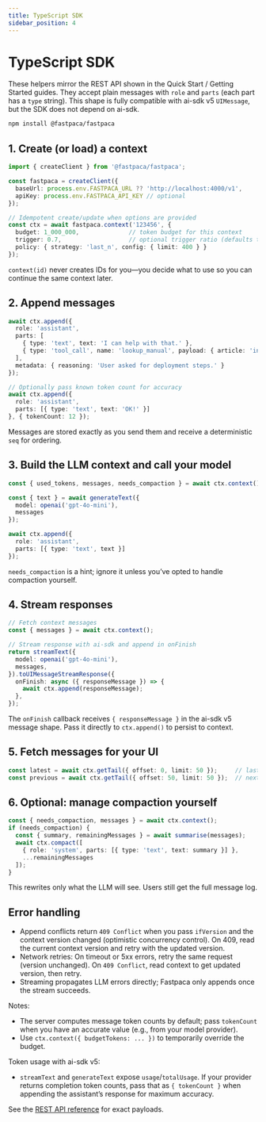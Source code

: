 ```yaml
---
title: TypeScript SDK
sidebar_position: 4
---
```


# TypeScript SDK

These helpers mirror the REST API shown in the Quick Start / Getting Started guides. They accept plain messages with `role` and `parts` (each part has a `type` string). This shape is fully compatible with ai-sdk v5 `UIMessage`, but the SDK does not depend on ai-sdk.

```bash
npm install @fastpaca/fastpaca
```

## 1. Create (or load) a context

```typescript
import { createClient } from '@fastpaca/fastpaca';

const fastpaca = createClient({
  baseUrl: process.env.FASTPACA_URL ?? 'http://localhost:4000/v1',
  apiKey: process.env.FASTPACA_API_KEY // optional
});

// Idempotent create/update when options are provided
const ctx = await fastpaca.context('123456', {
  budget: 1_000_000,              // token budget for this context
  trigger: 0.7,                   // optional trigger ratio (defaults to 0.7)
  policy: { strategy: 'last_n', config: { limit: 400 } }
});
```

`context(id)` never creates IDs for you—you decide what to use so you can continue the same context later.

## 2. Append messages

```typescript
await ctx.append({
  role: 'assistant',
  parts: [
    { type: 'text', text: 'I can help with that.' },
    { type: 'tool_call', name: 'lookup_manual', payload: { article: 'installing' } }
  ],
  metadata: { reasoning: 'User asked for deployment steps.' }
});

// Optionally pass known token count for accuracy
await ctx.append({
  role: 'assistant',
  parts: [{ type: 'text', text: 'OK!' }]
}, { tokenCount: 12 });
```

Messages are stored exactly as you send them and receive a deterministic `seq` for ordering.

## 3. Build the LLM context and call your model

```typescript
const { used_tokens, messages, needs_compaction } = await ctx.context();

const { text } = await generateText({
  model: openai('gpt-4o-mini'),
  messages
});

await ctx.append({
  role: 'assistant',
  parts: [{ type: 'text', text }]
});
```

`needs_compaction` is a hint; ignore it unless you’ve opted to handle compaction yourself.

## 4. Stream responses

```typescript
// Fetch context messages
const { messages } = await ctx.context();

// Stream response with ai-sdk and append in onFinish
return streamText({
  model: openai('gpt-4o-mini'),
  messages,
}).toUIMessageStreamResponse({
  onFinish: async ({ responseMessage }) => {
    await ctx.append(responseMessage);
  },
});
```

The `onFinish` callback receives `{ responseMessage }` in the ai-sdk v5 message shape. Pass it directly to `ctx.append()` to persist to context.

## 5. Fetch messages for your UI

```typescript
const latest = await ctx.getTail({ offset: 0, limit: 50 });     // last ~50 messages
const previous = await ctx.getTail({ offset: 50, limit: 50 });  // next page back in time
```

## 6. Optional: manage compaction yourself

```typescript
const { needs_compaction, messages } = await ctx.context();
if (needs_compaction) {
  const { summary, remainingMessages } = await summarise(messages);
  await ctx.compact([
    { role: 'system', parts: [{ type: 'text', text: summary }] },
    ...remainingMessages
  ]);
}
```

This rewrites only what the LLM will see. Users still get the full message log.

## Error handling

- Append conflicts return `409 Conflict` when you pass `ifVersion` and the context version changed (optimistic concurrency control). On 409, read the current context version and retry with the updated version.
- Network retries: On timeout or 5xx errors, retry the same request (version unchanged). On `409 Conflict`, read context to get updated version, then retry.
- Streaming propagates LLM errors directly; Fastpaca only appends once the stream succeeds.

Notes:
- The server computes message token counts by default; pass `tokenCount` when you have an accurate value (e.g., from your model provider).
- Use `ctx.context({ budgetTokens: ... })` to temporarily override the budget.

Token usage with ai-sdk v5:
- `streamText` and `generateText` expose `usage`/`totalUsage`. If your provider returns completion token counts, pass that as `{ tokenCount }` when appending the assistant’s response for maximum accuracy.

See the [REST API reference](../api/rest.md) for exact payloads.
